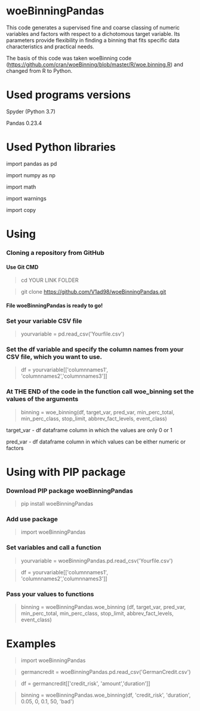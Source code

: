# woeBinningPandas
This code generates a supervised fine and coarse classing of numeric variables and factors with respect to a dichotomous target variable. Its parameters provide flexibility in finding a binning that fits specific data characteristics and practical needs.

The basis of this code was taken woeBinning code (https://github.com/cran/woeBinning/blob/master/R/woe.binning.R) and changed from R to Python.
# Used programs versions
Spyder (Python 3.7)

Pandas 0.23.4
# Used Python libraries
import pandas as pd

import numpy as np

import math

import warnings

import copy
# Using
### Cloning a repository from GitHub
#### Use Git CMD

>cd YOUR LINK FOLDER

>git clone https://github.com/V1ad98/woeBinningPandas.git

#### File woeBinningPandas is ready to go!
### Set your variable CSV file
> yourvariable = pd.read_csv('Yourfile.csv')
### Set the df variable and specify the column names from your CSV file, which you want to use.
> df = yourvariable[['columnnames1', 'columnnames2','columnnames3']]
### At THE END of the code in the function call woe_binning set the values of the arguments
> binning = woe_binning(df, target_var, pred_var, min_perc_total, min_perc_class, stop_limit, abbrev_fact_levels, event_class)

target_var - df dataframe column in which the values are only 0 or 1

pred_var - df dataframe column in which values can be either numeric or factors

# Using with PIP package
### Download PIP package woeBinningPandas
> pip install woeBinningPandas
### Add use package
> import woeBinningPandas
### Set variables and call a function
> yourvariable = woeBinningPandas.pd.read_csv('Yourfile.csv')

> df = yourvariable[['columnnames1', 'columnnames2','columnnames3']]
### Pass your values to functions
> binning = woeBinningPandas.woe_binning (df, target_var, pred_var, min_perc_total, min_perc_class, stop_limit, abbrev_fact_levels, event_class)
# Examples
> import woeBinningPandas

> germancredit = woeBinningPandas.pd.read_csv('GermanCredit.csv')

> df = germancredit[['credit_risk', 'amount','duration']]

> binning = woeBinningPandas.woe_binning(df, 'credit_risk', 'duration', 0.05, 0, 0.1, 50, 'bad')
